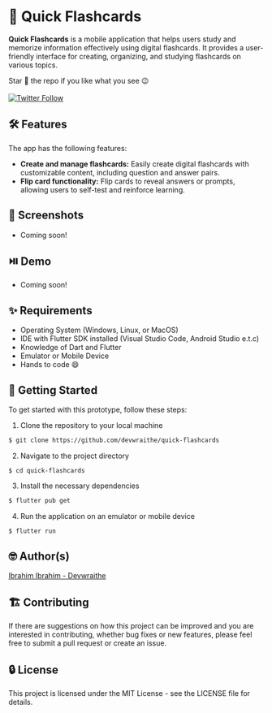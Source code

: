 # 📑 Quick Flashcards

**Quick Flashcards** is a mobile application that helps users study and memorize information effectively using digital flashcards. It provides a user-friendly interface for creating, organizing, and studying flashcards on various topics. 

Star :star2: the repo if you like what you see :wink:
<br/><br/>
[![Twitter Follow](https://img.shields.io/twitter/follow/devwraithe.svg?style=social)](https://twitter.com/devwraithe)

## 🛠️ Features

The app has the following features:

- **Create and manage flashcards:** Easily create digital flashcards with customizable content, including question and answer pairs.
- **Flip card functionality:** Flip cards to reveal answers or prompts, allowing users to self-test and reinforce learning.

## 📸 Screenshots
- Coming soon!

## ⏯️ Demo
- Coming soon!

## ✨ Requirements

- Operating System (Windows, Linux, or MacOS)
- IDE with Flutter SDK installed (Visual Studio Code, Android Studio e.t.c)
- Knowledge of Dart and Flutter
- Emulator or Mobile Device
- Hands to code :smile:

## 🚀 Getting Started

To get started with this prototype, follow these steps:

1. Clone the repository to your local machine

```sh
$ git clone https://github.com/devwraithe/quick-flashcards
```

2. Navigate to the project directory

```
$ cd quick-flashcards
```

3. Install the necessary dependencies

```sh
$ flutter pub get
```

4. Run the application on an emulator or mobile device

```sh
$ flutter run
```

## 🤓 Author(s)
[Ibrahim Ibrahim - Devwraithe](https://www.linkedin.com/in/ibrahimaibrahim)

## 🏗️ Contributing
If there are suggestions on how this project can be improved and you are interested in contributing, whether bug fixes or new features, please feel free to submit a pull request or create an issue.

## 🔒 License

This project is licensed under the MIT License - see the LICENSE file for details.